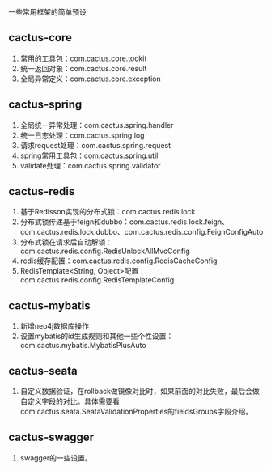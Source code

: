 一些常用框架的简单预设

## cactus-core

1. 常用的工具包：com.cactus.core.tookit
2. 统一返回对象：com.cactus.core.result
3. 全局异常定义：com.cactus.core.exception



## cactus-spring

1. 全局统一异常处理：com.cactus.spring.handler
2. 统一日志处理：com.cactus.spring.log
3. 请求request处理：com.cactus.spring.request
4. spring常用工具包：com.cactus.spring.util
5. validate处理：com.cactus.spring.validator



## cactus-redis

1. 基于Redisson实现的分布式锁：com.cactus.redis.lock
2. 分布式锁传递基于feign和dubbo：com.cactus.redis.lock.feign、com.cactus.redis.lock.dubbo、com.cactus.redis.config.FeignConfigAuto
3. 分布式锁在请求后自动解锁：com.cactus.redis.config.RedisUnlockAllMvcConfig
4. redis缓存配置：com.cactus.redis.config.RedisCacheConfig
5. RedisTemplate<String, Object>配置：com.cactus.redis.config.RedisTemplateConfig



## cactus-mybatis

1. 新增neo4j数据库操作
2. 设置mybatis的id生成规则和其他一些个性设置：com.cactus.mybatis.MybatisPlusAuto



## cactus-seata

1. 自定义数据验证，在rollback做镜像对比时，如果前面的对比失败，最后会做自定义字段的对比。具体需要看com.cactus.seata.SeataValidationProperties的fieldsGroups字段介绍。



## cactus-swagger

1. swagger的一些设置。